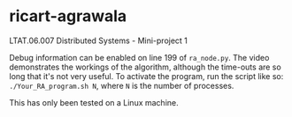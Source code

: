# ricart-agrawala
LTAT.06.007 Distributed Systems - Mini-project 1

Debug information can be enabled on line 199 of `ra_node.py`. The video demonstrates the workings of the algorithm, although the time-outs are so long that it's not very useful. To activate the program, run the script like so: `./Your_RA_program.sh N`, where `N` is the number of processes.

This has only been tested on a Linux machine.

